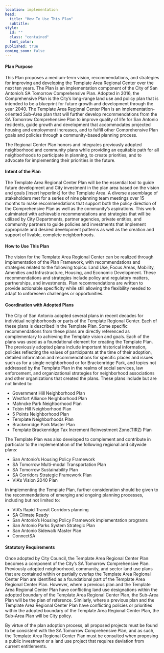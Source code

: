 ```yaml
---
location: implementation
head:
  title: "How To Use This Plan"
  subtitle:
style:
  id: ""
  class: "contained"
  font_color:
published: true
coming_soon: false
---
```


<div class="row d-flex align-items-center">
<div>
<h4>Plan Purpose</h4>
  <p>This Plan proposes a medium-term vision, recommendations, and strategies for improving and developing the Template Area Regional Center over the next ten years. The Plan is an implementation component of the City of San Antonio’s SA Tomorrow Comprehensive Plan. Adopted in 2016, the Comprehensive Plan is the City’s long-range land use and policy plan that is intended to be a blueprint for future growth and development through the year 2040. The Template Area Regional Center Plan is an implementation-oriented Sub-Area plan that will further develop recommendations from the SA Tomorrow Comprehensive Plan to improve quality of life for San Antonio residents, guide growth and development that accommodates projected housing and employment increases, and to fulfill other Comprehensive Plan goals and policies through a community-based planning process.</p>
  <p>The Regional Center Plan honors and integrates previously adopted neighborhood and community plans while providing an equitable path for all neighborhoods to participate in planning, to create priorities, and to advocate for implementing their priorities in the future.</p>
</div>
<div>
  <h4>Intent of the Plan</h4>
  <p>The Template Area Regional Center Plan will be the essential tool to guide future development and City investment in the plan area based on the vision and goals [insert hyperlink] for the Template Area. A diverse assemblage of stakeholders met for a series of nine planning team meetings over 15 months to make recommendations that support both the policy direction of the Comprehensive Plan as well as the community’s aspirations. This work culminated with achievable recommendations and strategies that will be utilized by City Departments, partner agencies, private entities, and community partners to guide policies and investments that implement appropriate and desired development patterns as well as the creation and support of livable, complete neighborhoods. </p>
</div>
<div>
  <h4>How to Use This Plan</h4>
  <p>The vision for the Template Area Regional Center can be realized through implementation of the Plan Framework, with recommendations and strategies related to the following topics:  Land Use, Focus Areas, Mobility, Amenities and Infrastructure, Housing, and Economic Development. These recommendations and strategies include policy and regulatory matters, partnerships, and investments. Plan recommendations are written to provide actionable specificity while still allowing the flexibility needed to adapt to unforeseen challenges or opportunities.</p>
</div>
<div>
  <h4>Coordination with Adopted Plans</h4>
  <p>The City of San Antonio adopted several plans in recent decades for individual neighborhoods or parts of the Template Regional Center.  Each of these plans is described in the Template Plan. Some specific recommendations from these plans are directly referenced as complementary to achieving the Template vision and goals. Each of the plans was used as a foundational element for creating the Template Plan. The previously adopted plans include important historical information, policies reflecting the values of participants at the time of their adoption, detailed information and recommendations for specific places and issues such as for a single neighborhood or for Brackenridge Park, and topics not addressed by the Template Plan in the realms of social services, law enforcement, and organizational strategies for neighborhood associations and other organizations that created the plans. These plans include but are not limited to:</p>
  <ul>
    <li>Government Hill Neighborhood Plan</li>
    <li>Westfort Alliance Neighborhood Plan</li>
    <li>Mahncke Park Neighborhood Plan</li>
    <li>Tobin Hill Neighborhood Plan</li>
    <li>5 Points Neighborhood Plan</li>
    <li>Template Neighborhoods Plan</li>
    <li>Brackenridge Park Master Plan</li>
    <li>Template Brackenridge Tax Increment Reinvestment Zone(TIRZ) Plan</li>
  </ul>
  <p>The Template Plan was also developed to complement and contribute in particular to the implementation of the following regional and citywide plans:</p>
  <ul>
    <li>San Antonio’s Housing Policy Framework</li>
    <li>SA Tomorrow Multi-modal Transportation Plan</li>
    <li>SA Tomorrow Sustainability Plan</li>
    <li>SA Corridors Strategic Framework Plan</li>
    <li>VIA’s Vision 2040 Plan</li>
  </ul>
  <p>In implementing the Template Plan, further consideration should be given to the recommendations of emerging and ongoing planning processes, including but not limited to:</p>
  <ul>
    <li>VIA’s Rapid Transit Corridors planning</li>
    <li>SA Climate Ready</li>
    <li>San Antonio’s Housing Policy Framework implementation programs</li>
    <li>San Antonio Parks System Strategic Plan</li>
    <li>San Antonio Sidewalk Master Plan</li>
    <li>ConnectSA</li>
  </ul>
</div>
<div>
<h4>Statutory Requirements</h4>
  <p>Once adopted by City Council, the Template Area Regional Center Plan becomes a component of the City’s SA Tomorrow Comprehensive Plan. Previously adopted neighborhood, community, and sector land use plans that are contained within or partially overlap the Template Area Regional Center Plan are identified as a foundational part of the Template Area Regional Center Plan. However, where a previous plan and the Template Area Regional Center Plan have conflicting land use designations within the adopted boundary of the Template Area Regional Center Plan, the Sub-Area Plan will be the plan of reference. Similarly, where a previous plan and the Template Area Regional Center Plan have conflicting policies or priorities within the adopted boundary of the Template Area Regional Center Plan, the Sub-Area Plan will be City policy.</p>
  <p>By virtue of the plan adoption process, all proposed projects must be found to be consistent with the SA Tomorrow Comprehensive Plan, and as such, the Template Area Regional Center Plan must be consulted when proposing a public investment or a land use project that requires deviation from current entitlements.</p>
</div>
</div>
